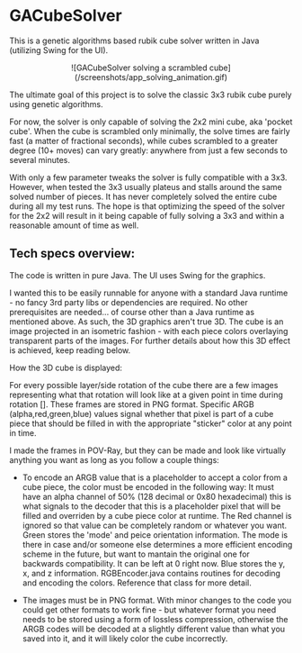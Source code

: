 # GACubeSolver

This is a genetic algorithms based rubik cube solver written in Java (utilizing Swing for the UI).

<center>![GACubeSolver solving a scrambled cube](/screenshots/app_solving_animation.gif)</center>

The ultimate goal of this project is to solve the classic 3x3 rubik cube purely using genetic algorithms. 

For now, the solver is only capable of solving the 2x2 mini cube, aka 'pocket cube'. When the cube is scrambled only minimally, the solve times are fairly fast (a matter of fractional seconds), while cubes scrambled to a greater degree (10+ moves) can vary greatly: anywhere from just a few seconds to several minutes.

With only a few parameter tweaks the solver is fully compatible with a 3x3. However, when tested the 3x3 usually plateus and stalls around the same solved number of pieces. It has never completely solved the entire cube during all my test runs. The hope is that optimizing the speed of the solver for the 2x2 will result in it being capable of fully solving a 3x3 and within a reasonable amount of time as well. 

Tech specs overview:
-------------------------------------

The code is written in pure Java. The UI uses Swing for the graphics. 

I wanted this to be easily runnable for anyone with a standard Java runtime - no fancy 3rd party libs or dependencies are required. No other prerequisites are needed... of course other than a Java runtime as mentioned above. As such, the 3D graphics aren't true 3D. The cube is an image projected in an isometric fashion - with each piece colors overlaying transparent parts of the images. For further details about how this 3D effect is achieved, keep reading below.

How the 3D cube is displayed: 

For every possible layer/side rotation of the cube there are a few images representing what that rotation will look like at a given point in time during rotation []. These frames are stored in PNG format. Specific ARGB (alpha,red,green,blue) values signal whether that pixel is part of a cube piece that should be filled in with the appropriate "sticker" color at any point in time. 

I made the frames in POV-Ray, but they can be made and look like virtually anything you want as long as you follow a couple things:

- To encode an ARGB value that is a placeholder to accept a color from a cube piece, the color must be encoded in the following way: It must have an alpha channel of 50% (128 decimal or 0x80 hexadecimal) this is what signals to the decoder that this is a placeholder pixel that will be filled and overriden by a cube piece color at runtime. The Red channel is ignored so that value can be completely random or whatever you want. Green stores the 'mode' and peice orientation information. The mode is there in case and/or someone else determines a more efficient encoding scheme in the future, but want to mantain the original one for backwards compatibility. It can be left at 0 right now. Blue stores the y, x, and z information. RGBEncoder.java contains routines for decoding and encoding the colors. Reference that class for more detail.

- The images must be in PNG format. With minor changes to the code you could get other formats to work fine - but whatever format you need needs to be stored using a form of lossless compression, otherwise the ARGB codes will be decoded at a slightly different value than what you saved into it, and it will likely color the cube incorrectly.
